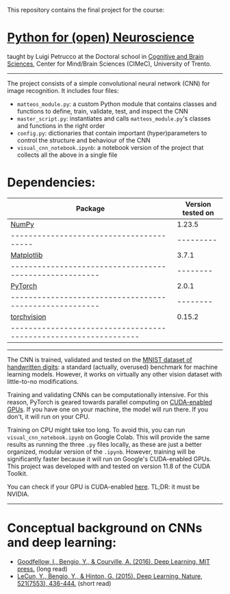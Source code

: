 This repository contains the final project for the course:

# [Python for (open) Neuroscience](https://github.com/vigji/python-cimec)

taught by Luigi Petrucco at the Doctoral school in [Cognitive and Brain Sciences](https://www.unitn.it/drcimec/), Center for Mind/Brain Sciences (CIMeC), University of Trento. 

---

The project consists of a simple convolutional neural network (CNN) for image recognition. It includes four files:
- `matteos_module.py`: a custom Python module that contains classes and functions to define, train, validate, test, and inspect the CNN 
- `master_script.py`: instantiates and calls `matteos_module.py`'s classes and functions in the right order
- `config.py`: dictionaries that contain important (hyper)parameters to control the structure and behaviour of the CNN
- `visual_cnn_notebook.ipynb`: a notebook version of the project that collects all the above in a single file

# **Dependencies:**

| Package | Version tested on |
|---------|-------------------|
|[NumPy](https://github.com/numpy/numpy) | 1.23.5 |
|----------------------------------------|---------|
|[Matplotlib](https://github.com/matplotlib/matplotlib) | 3.7.1 |
|-------------------------------------------------------|--------|
|[PyTorch](https://github.com/pytorch/pytorch)          | 2.0.1  |
|-------------------------------------------------------|--------|
|[torchvision](https://github.com/pytorch/vision)       | 0.15.2 | 
|----------------------------------------------------------------|

---

The CNN is trained, validated and tested on the [MNIST dataset of handwritten digits](https://en.wikipedia.org/wiki/MNIST_database): a standard (actually, overused) benchmark for machine learning models. However, it works on virtually any other vision dataset with little-to-no modifications.

Training and validating CNNs can be computationally intensive. For this reason, PyTorch is geared towards parallel computing on [CUDA-enabled GPUs](https://en.wikipedia.org/wiki/CUDA). If you have one on your machine, the model will run there. If you don't, it will run on your CPU. 

Training on CPU might take too long. To avoid this, you can run `visual_cnn_notebook.ipynb` on Google Colab. This will provide the same results as running the three `.py` files locally, as these are just a better organized, modular version of the `.ipynb`. However, training will be significantly faster because it will run on Google's CUDA-enabled GPUs. This project was developed with and tested on version 11.8 of the CUDA Toolkit.

You can check if your GPU is CUDA-enabled [here](https://nvidia.custhelp.com/app/answers/detail/a_id/2137/~/which-gpus-support-cuda%3F). TL;DR: it must be NVIDIA.

---

# **Conceptual background on CNNs and deep learning**:
- [Goodfellow, I., Bengio, Y., & Courville, A. (2016). Deep Learning. MIT press.](https://www.deeplearningbook.org/) (long read)
- [LeCun, Y., Bengio, Y., & Hinton, G. (2015). Deep Learning. Nature, 521(7553), 436-444.](https://doi.org/10.1038/nature14539) (short read)
